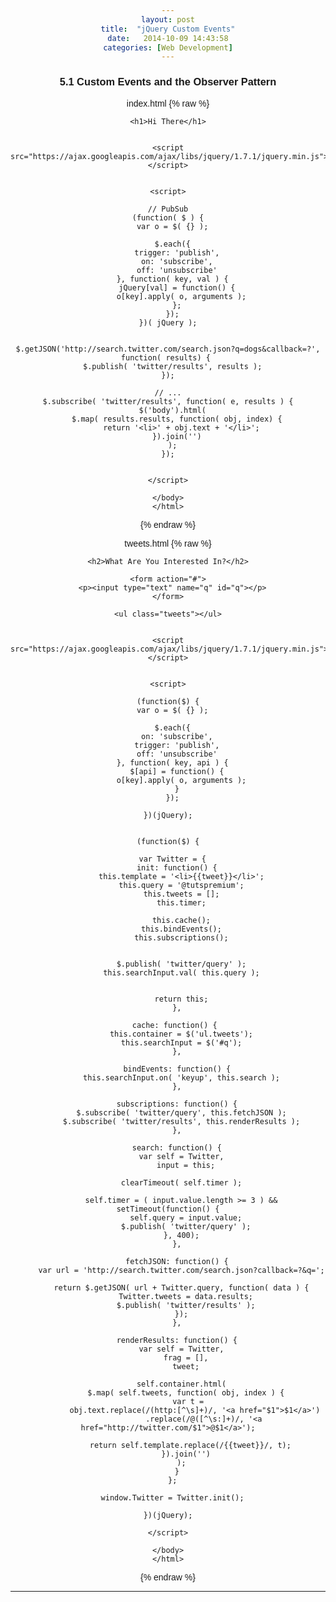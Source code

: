 ```yaml
---
layout: post
title:  "jQuery Custom Events"
date:   2014-10-09 14:43:58
categories: [Web Development]
---
```



### 5.1 Custom Events and the Observer Pattern
index.html
{% raw %}
    <!doctype html>
    <html>
    <head>
      <meta charset=utf-8>
      <title>Custom Events</title>
    </head>
    <body>

    <h1>Hi There</h1>


    <script src="https://ajax.googleapis.com/ajax/libs/jquery/1.7.1/jquery.min.js"></script>


    <script>
      
    // PubSub
    (function( $ ) {
      var o = $( {} );

      $.each({
        trigger: 'publish',
        on: 'subscribe',
        off: 'unsubscribe'
      }, function( key, val ) {
        jQuery[val] = function() {
          o[key].apply( o, arguments );
        };
      });
    })( jQuery );


    $.getJSON('http://search.twitter.com/search.json?q=dogs&callback=?', function( results) { 
      $.publish( 'twitter/results', results );
    });

    // ...
    $.subscribe( 'twitter/results', function( e, results ) {
      $('body').html(
        $.map( results.results, function( obj, index) {
          return '<li>' + obj.text + '</li>';
        }).join('')
      );
    });


    </script>

    </body>
    </html>

{% endraw %}

tweets.html
{% raw %}
    <!doctype html>
    <html>
    <head>
      <meta charset=utf-8>
      <title>Custom Events</title>
      <style>
      body { width: 600px; margin: auto; font-family: sans-serif; text-align: center; }
      li { text-align: left; padding-bottom: 1em; }
      </style>
    </head>
    <body>

    <h2>What Are You Interested In?</h2>

    <form action="#">
      <p><input type="text" name="q" id="q"></p>
    </form>

    <ul class="tweets"></ul>


    <script src="https://ajax.googleapis.com/ajax/libs/jquery/1.7.1/jquery.min.js"></script>


    <script>

    (function($) {
      var o = $( {} );

      $.each({
        on: 'subscribe',
        trigger: 'publish',
        off: 'unsubscribe'
      }, function( key, api ) {
        $[api] = function() {
          o[key].apply( o, arguments );
        }
      });

    })(jQuery);


    (function($) {
        
      var Twitter = {
        init: function() {
          this.template = '<li>{{tweet}}</li>';
          this.query = '@tutspremium';
          this.tweets = [];
          this.timer;

          this.cache();
          this.bindEvents();
          this.subscriptions();


          $.publish( 'twitter/query' );
          this.searchInput.val( this.query );


          return this;
        },

        cache: function() { 
          this.container = $('ul.tweets');
          this.searchInput = $('#q');
        },

        bindEvents: function() {
          this.searchInput.on( 'keyup', this.search );
        },

        subscriptions: function() {
          $.subscribe( 'twitter/query', this.fetchJSON );
          $.subscribe( 'twitter/results', this.renderResults );
        },

        search: function() {
          var self = Twitter,
            input = this;

          clearTimeout( self.timer );

          self.timer = ( input.value.length >= 3 ) && setTimeout(function() {
            self.query = input.value;
            $.publish( 'twitter/query' );
          }, 400);
        },

        fetchJSON: function() {
          var url = 'http://search.twitter.com/search.json?callback=?&q=';

          return $.getJSON( url + Twitter.query, function( data ) {
            Twitter.tweets = data.results;
            $.publish( 'twitter/results' );
          });
        },

        renderResults: function() {
          var self = Twitter,
            frag = [],
            tweet;

          self.container.html(
            $.map( self.tweets, function( obj, index ) {
              var t = 
                obj.text.replace(/(http:[^\s]+)/, '<a href="$1">$1</a>')
                    .replace(/@([^\s:]+)/, '<a href="http://twitter.com/$1">@$1</a>');

              return self.template.replace(/{{tweet}}/, t);
            }).join('')
          );
        }
      };

      window.Twitter = Twitter.init();

    })(jQuery);

    </script>

    </body>
    </html>
{% endraw %}

---



